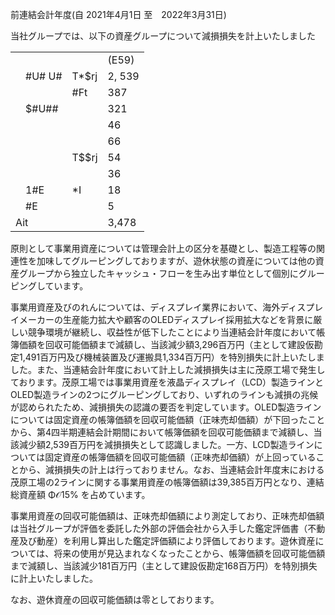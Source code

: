 前連結会計年度(自 2021年4月1日 至　2022年3月31日)

当社グループでは、以下の資産グループについて減損損失を計上いたしました

<table><tr><td></td><td></td><td></td><td>(E59)</td></tr><tr><td rowspan="4"></td><td>#U# U#</td><td>T*$rj</td><td>2, 539</td></tr><tr><td></td><td>#Ft</td><td>387</td></tr><tr><td>$#U##</td><td></td><td>321</td></tr><tr><td></td><td></td><td>46</td></tr><tr><td rowspan="5"></td><td></td><td></td><td>66</td></tr><tr><td></td><td>T$$rj</td><td>54</td></tr><tr><td></td><td></td><td>36</td></tr><tr><td>1#E</td><td>*I </td><td>18</td></tr><tr><td>#E</td><td></td><td>5</td></tr><tr><td colspan="3">Ait</td><td>3,478</td></tr></table>

原則として事業用資産については管理会計上の区分を基礎とし、製造工程等の関連性を加味してグルーピングしておりますが、遊休状態の資産については他の資産グループから独立したキャッシュ・フローを生み出す単位として個別にグルーピングしています。

事業用資産及びのれんについては、ディスプレイ業界において、海外ディスプレイメーカーの生産能力拡大や顧客のOLEDディスプレイ採用拡大などを背景に厳しい競争環境が継続し、収益性が低下したことにより当連結会計年度において帳簿価額を回収可能価額まで減額し、当該減少額3,296百万円（主として建設仮勘定1,491百万円及び機械装置及び運搬具1,334百万円）を特別損失に計上いたしました。また、当連結会計年度において計上した減損損失は主に茂原工場で発生しております。茂原工場では事業用資産を液晶ディスプレイ（LCD）製造ラインとOLED製造ラインの2つにグルーピングしており、いずれのラインも減損の兆候が認められたため、減損損失の認識の要否を判定しています。OLED製造ラインについては固定資産の帳簿価額を回収可能価額（正味売却価額）が下回ったことから、第4四半期連結会計期間において帳簿価額を回収可能価額まで減額し、当該減少額2,539百万円を減損損失として認識しました。一方、LCD製造ラインについては固定資産の帳簿価額を回収可能価額（正味売却価額）が上回っていることから、減損損失の計上は行っておりません。なお、当連結会計年度末における茂原工場の2ラインに関する事業用資産の帳簿価額は39,385百万円となり、連結総資産額 $\mathrm { \Phi } \mathrm { \mathcal { O } } 1 5 \%$ を占めています。

事業用資産の回収可能価額は、正味売却価額により測定しており、正味売却価額は当社グループが評価を委託した外部の評価会社から入手した鑑定評価書（不動産及び動産）を利用し算出した鑑定評価額により評価しております。遊休資産については、将来の使用が見込まれなくなったことから、帳簿価額を回収可能価額まで減額し、当該減少181百万円（主として建設仮勘定168百万円）を特別損失に計上いたしました。

なお、遊休資産の回収可能価額は零としております。